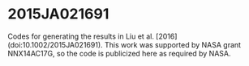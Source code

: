 # 2015JA021691
Codes for generating the results in Liu et al. [2016] (doi:10.1002/2015JA021691).
This work was supported by NASA grant NNX14AC17G, so the code is publicized here as required by NASA.
